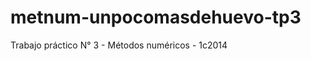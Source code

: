 metnum-unpocomasdehuevo-tp3
===========================

Trabajo práctico N° 3 - Métodos numéricos - 1c2014
